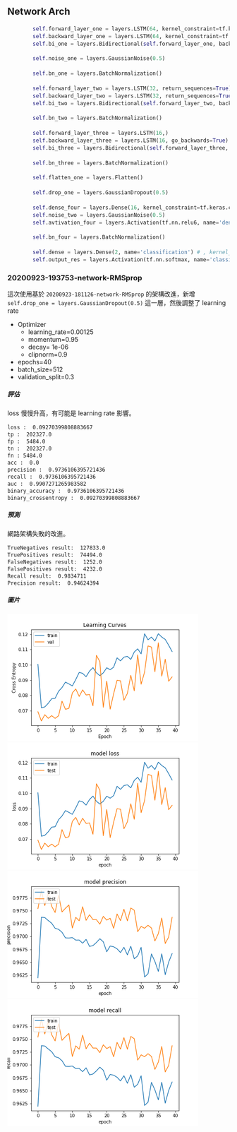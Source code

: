 ## Network Arch
```python
        self.forward_layer_one = layers.LSTM(64, kernel_constraint=tf.keras.constraints.MaxNorm(max_value=4) , recurrent_constraint=tf.keras.constraints.MaxNorm(max_value=4), return_sequences=True) # kernel_regularizer=tf.keras.regularizers.l2(10e-06)
        self.backward_layer_one = layers.LSTM(64, kernel_constraint=tf.keras.constraints.MaxNorm(max_value=4) , recurrent_constraint=tf.keras.constraints.MaxNorm(max_value=4), return_sequences=True , go_backwards=True) # kernel_regularizer=tf.keras.regularizers.l2(10e-06)
        self.bi_one = layers.Bidirectional(self.forward_layer_one, backward_layer=self.backward_layer_one, name='bi_one')

        self.noise_one = layers.GaussianNoise(0.5)

        self.bn_one = layers.BatchNormalization()

        self.forward_layer_two = layers.LSTM(32, return_sequences=True)
        self.backward_layer_two = layers.LSTM(32, return_sequences=True, go_backwards=True)
        self.bi_two = layers.Bidirectional(self.forward_layer_two, backward_layer=self.backward_layer_two, name='bi_two')

        self.bn_two = layers.BatchNormalization()

        self.forward_layer_three = layers.LSTM(16,)
        self.backward_layer_three = layers.LSTM(16, go_backwards=True)
        self.bi_three = layers.Bidirectional(self.forward_layer_three, backward_layer=self.backward_layer_three, name='bi_three')

        self.bn_three = layers.BatchNormalization()

        self.flatten_one = layers.Flatten()

        self.drop_one = layers.GaussianDropout(0.5)

        self.dense_four = layers.Dense(16, kernel_constraint=tf.keras.constraints.MaxNorm(max_value=4), name='dense_three')
        self.noise_two = layers.GaussianNoise(0.5)
        self.avtivation_four = layers.Activation(tf.nn.relu6, name='dense_four_activation')

        self.bn_four = layers.BatchNormalization()

        self.dense = layers.Dense(2, name='classification') # , kernel_regularizer=tf.keras.regularizers.l2(1e-01), activity_regularizer=tf.keras.regularizers.l1(1e-03)
        self.output_res = layers.Activation(tf.nn.softmax, name='classifi')
```

### 20200923-193753-network-RMSprop

這次使用基於 `20200923-181126-network-RMSprop` 的架構改進，新增  `self.drop_one = layers.GaussianDropout(0.5)` 這一層，然後調整了 learning rate

- Optimizer
    - learning_rate=0.00125
    - momentum=0.95
    - decay= 1e-06
    - clipnorm=0.9
- epochs=40
- batch_size=512
- validation_split=0.3

##### 評估
loss 慢慢升高，有可能是 learning rate 影響。

```
loss :  0.09270399808883667
tp :  202327.0
fp :  5484.0
tn :  202327.0
fn : 5484.0
acc :  0.0
precision :  0.9736106395721436
recall :  0.9736106395721436
auc :  0.9907271265983582
binary_accuracy :  0.9736106395721436
binary_crossentropy :  0.09270399808883667
```

##### 預測

網路架構失敗的改進。

```
TrueNegatives result:  127833.0
TruePositives result:  74494.0
FalseNegatives result:  1252.0
FalsePositives result:  4232.0
Recall result:  0.9834711
Precision result:  0.94624394
```

##### 圖片
![](cross_entropy_graph_decay.png)
![](loss.png)
![](precision.png)
![](recall.png)
